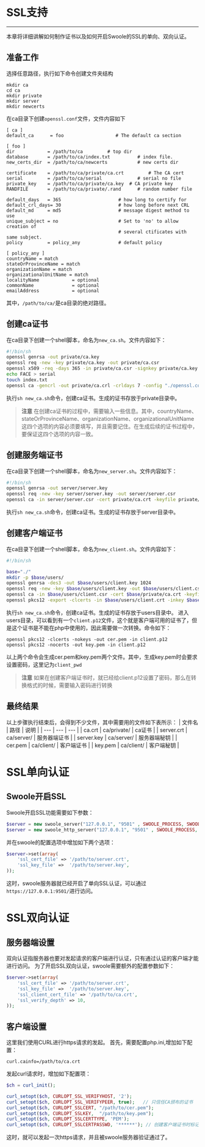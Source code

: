 # SSL支持

---

本章将详细讲解如何制作证书以及如何开启Swoole的SSL的单向、双向认证。

## 准备工作
选择任意路径，执行如下命令创建文件夹结构

```shell
mkdir ca
cd ca
mkdir private
mkdir server
mkdir newcerts
```

在ca目录下创建`openssl.conf`文件，文件内容如下
```
[ ca ]  
default_ca      = foo                   # The default ca section  
   
[ foo ]  
dir            = /path/to/ca         # top dir  
database       = /path/to/ca/index.txt          # index file.  
new_certs_dir  = /path/to/ca/newcerts           # new certs dir  
   
certificate    = /path/to/ca/private/ca.crt         # The CA cert  
serial         = /path/to/ca/serial             # serial no file  
private_key    = /path/to/ca/private/ca.key  # CA private key  
RANDFILE       = /path/to/ca/private/.rand      # random number file  
   
default_days   = 365                     # how long to certify for  
default_crl_days= 30                     # how long before next CRL  
default_md     = md5                     # message digest method to use  
unique_subject = no                      # Set to 'no' to allow creation of  
                                         # several ctificates with same subject.  
policy         = policy_any              # default policy  
   
[ policy_any ]  
countryName = match  
stateOrProvinceName = match  
organizationName = match  
organizationalUnitName = match  
localityName            = optional  
commonName              = optional  
emailAddress            = optional
```

其中，`/path/to/ca/`是ca目录的绝对路径。

## 创建ca证书

在ca目录下创建一个shell脚本，命名为`new_ca.sh`。文件内容如下：
```bash
#!/bin/sh  
openssl genrsa -out private/ca.key  
openssl req -new -key private/ca.key -out private/ca.csr  
openssl x509 -req -days 365 -in private/ca.csr -signkey private/ca.key -out private/ca.crt  
echo FACE > serial  
touch index.txt  
openssl ca -gencrl -out private/ca.crl -crldays 7 -config "./openssl.conf"
```

执行`sh new_ca.sh`命令，创建ca证书。生成的证书存放于private目录中。

> **注意**
在创建ca证书的过程中，需要输入一些信息。其中，countryName、stateOrProvinceName、organizationName、organizationalUnitName这四个选项的内容必须要填写，并且需要记住。在生成后续的证书过程中，要保证这四个选项的内容一致。

## 创建服务端证书
在ca目录下创建一个shell脚本，命名为`new_server.sh`。文件内容如下：
```bash
#!/bin/sh  
openssl genrsa -out server/server.key  
openssl req -new -key server/server.key -out server/server.csr  
openssl ca -in server/server.csr -cert private/ca.crt -keyfile private/ca.key -out server/server.crt -config "./openssl.conf"  
```
执行`sh new_ca.sh`命令，创建ca证书。生成的证书存放于server目录中。

## 创建客户端证书
在ca目录下创建一个shell脚本，命名为`new_client.sh`。文件内容如下：
```bash
#!/bin/sh  

base="./"  
mkdir -p $base/users/  
openssl genrsa -des3 -out $base/users/client.key 1024  
openssl req -new -key $base/users/client.key -out $base/users/client.csr  
openssl ca -in $base/users/client.csr -cert $base/private/ca.crt -keyfile $base/private/ca.key -out $base/users/client.crt -config "./openssl.conf"  
openssl pkcs12 -export -clcerts -in $base/users/client.crt -inkey $base/users/client.key -out $base/users/client.p12  
```
执行`sh new_ca.sh`命令，创建ca证书。生成的证书存放于users目录中。
进入users目录，可以看到有一个`client.p12`文件，这个就是客户端可用的证书了，但是这个证书是不能在php中使用的，因此需要做一次转换。命令如下：

```shell
openssl pkcs12 -clcerts -nokeys -out cer.pem -in client.p12
openssl pkcs12 -nocerts -out key.pem -in client.p12
```
以上两个命令会生成cer.pem和key.pem两个文件。其中，生成key.pem时会要求设置密码，这里记为`client_pwd`

> **注意**
如果在创建客户端证书时，就已经给client.p12设置了密码，那么在转换格式的时候，需要输入密码进行转换

## 最终结果
以上步骤执行结束后，会得到不少文件，其中需要用的文件如下表所示：
| 文件名 | 路径 | 说明 |
| --- | --- | --- |
| ca.crt | ca/private/ | ca证书 |
| server.crt | ca/server/ | 服务器端证书 |
| server.key | ca/server/ | 服务器端秘钥 |
| cer.pem | ca/client/ | 客户端证书 |
| key.pem | ca/client/ | 客户端秘钥 |

# SSL单向认证

## Swoole开启SSL
Swoole开启SSL功能需要如下参数：

```php
$server = new swoole_server("127.0.0.1", "9501" , SWOOLE_PROCESS, SWOOLE_SOCK_TCP | SWOOLE_SSL );
$server = new swoole_http_server("127.0.0.1", "9501" , SWOOLE_PROCESS, SWOOLE_SOCK_TCP | SWOOLE_SSL );
```
并在swoole的配置选项中增加如下两个选项：

```php
$server->set(array(
    'ssl_cert_file' => '/path/to/server.crt',
    'ssl_key_file' =>  '/path/to/server.key',
));
```

这时，swoole服务器就已经开启了单向SSL认证，可以通过`https://127.0.0.1:9501/`进行访问。

# SSL双向认证

## 服务器端设置
双向认证指服务器也要对发起请求的客户端进行认证，只有通过认证的客户端才能进行访问。
为了开启SSL双向认证，swoole需要额外的配置参数如下：

```php
$server->set(array(
    'ssl_cert_file' => '/path/to/server.crt',
    'ssl_key_file' =>  '/path/to/server.key',
    'ssl_client_cert_file' => '/path/to/ca.crt',
    'ssl_verify_depth' => 10,
));
```

## 客户端设置
这里我们使用CURL进行https请求的发起。
首先，需要配置php.ini,增加如下配置：

```
curl.cainfo=/path/to/ca.crt
```

发起curl请求时，增加如下配置项：
```php
$ch = curl_init();

curl_setopt($ch, CURLOPT_SSL_VERIFYHOST, '2'); 
curl_setopt($ch, CURLOPT_SSL_VERIFYPEER, true);   // 只信任CA颁布的证书
curl_setopt($ch, CURLOPT_SSLCERT, "/path/to/cer.pem");
curl_setopt($ch, CURLOPT_SSLKEY,  "/path/to/key.pem");
curl_setopt($ch, CURLOPT_SSLCERTTYPE, 'PEM');
curl_setopt($ch, CURLOPT_SSLCERTPASSWD, '******'); // 创建客户端证书时标记的client_pwd密码
```

这时，就可以发起一次https请求，并且被swoole服务器验证通过了。





